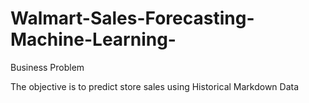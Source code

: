 # Walmart-Sales-Forecasting-Machine-Learning-
Business Problem	
	
The objective is to predict store sales using Historical Markdown Data	
